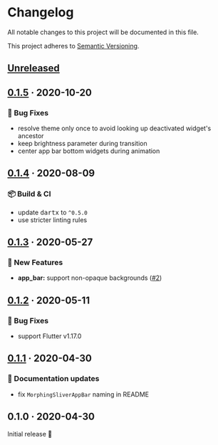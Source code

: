 # Changelog

All notable changes to this project will be documented in this file.

This project adheres to [Semantic Versioning](https://semver.org/spec/v2.0.0.html).


<!-- Template:
## [NEW](https://github.com/JonasWanke/swipeable_page_route/compare/vOLD...vNEW) · 2020-xx-xx
### 🎉 New Features
### ⚡ Changes
### 🐛 Bug Fixes
### 📜 Documentation updates
### 🏗 Refactoring
### 📦 Build & CI
-->


## [Unreleased](https://github.com/JonasWanke/swipeable_page_route/compare/v0.1.5...master)


## [0.1.5](https://github.com/JonasWanke/swipeable_page_route/compare/v0.1.4...v0.1.5) · 2020-10-20

### 🐛 Bug Fixes
- resolve theme only once to avoid looking up deactivated widget's ancestor
- keep brightness parameter during transition
- center app bar bottom widgets during animation


## [0.1.4](https://github.com/JonasWanke/swipeable_page_route/compare/v0.1.3...v0.1.4) · 2020-08-09

### 📦 Build & CI
- update <kbd>dartx</kbd> to `^0.5.0`
- use stricter linting rules


## [0.1.3](https://github.com/JonasWanke/swipeable_page_route/compare/v0.1.2...v0.1.3) · 2020-05-27

### 🎉 New Features
- **app_bar:** support non-opaque backgrounds ([#2](https://github.com/JonasWanke/swipeable_page_route/pull/2))


## [0.1.2](https://github.com/JonasWanke/swipeable_page_route/compare/v0.1.1...v0.1.2) · 2020-05-11

### 🐛 Bug Fixes
- support Flutter v1.17.0


## [0.1.1](https://github.com/JonasWanke/swipeable_page_route/compare/v0.1.0...v0.1.1) · 2020-04-30

### 📜 Documentation updates
- fix `MorphingSliverAppBar` naming in README


## 0.1.0 · 2020-04-30

Initial release 🎉
